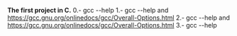 __The first project in C.__
0.- gcc --help
1.- gcc --help and  https://gcc.gnu.org/onlinedocs/gcc/Overall-Options.html
2.- gcc --help and  https://gcc.gnu.org/onlinedocs/gcc/Overall-Options.html
3.- gcc --help 

